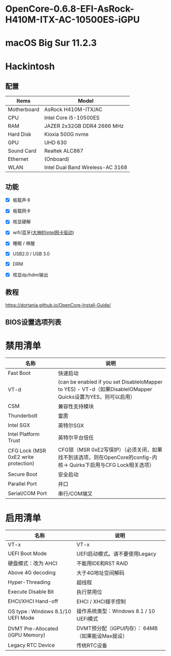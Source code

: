 # OpenCore-0.6.8-EFI-AsRock-H410M-ITX-AC-10500ES-iGPU
# macOS Big Sur 11.2.3
# Hackintosh

## 配置

| Items       | Model               |
| ----------- | ------------------- |
| Motherboard | AsRock H410M-ITX/AC |
| CPU         | Intel Core i5-10500ES |
| RAM         | JAZER 2x32GB DDR4 2666 MHz |
| Hard Disk   | Kioxia 500G nvme        |
| GPU         | UHD 630             |
| Sound Card  | Realtek ALC887      |
| Ethernet    | (Onboard)           |
| WLAN        | Intel Dual Band Wireless-AC 3168 |

## 功能
- [x] 板载声卡
- [x] 板载网卡
- [x] 核显硬解
- [x] wifi/蓝牙([大神的intel网卡驱动](https://docs.oiw.workers.dev/itlwm/))
- [x] 睡眠 / 唤醒
- [x] USB2.0 / USB 3.0
- [x] DRM
- [x] 核显dp/hdmi输出


## 教程
https://dortania.github.io/OpenCore-Install-Guide/


## BIOS设置选项列表
# 禁⽤清单
| 名称        | 说明               |
| ----------- | ------------------- |
| Fast Boot   | 快速启动 |
| VT-d        | (can be enabled if you set DisableIoMapper to YES) - VT-d（如果DisableIOMapper Quicks设置为YES，则可以启⽤） |
| CSM         | 兼容性⽀持模块 |
| Thunderbolt   | 雷雳        |
| Intel SGX         | 英特尔SGX             |
| Intel Platform Trust  | 英特尔平台信任      |
| CFG Lock (MSR 0xE2 write protection)    | CFG锁（MSR 0xE2写保护）（必须关闭，如果找不到该选项，则在OpenCore的config-内核-> Quirks下启⽤与CFG Lock相关选项）           |
| Secure Boot        | 安全启动 |
| Parallel Port        | 并口 |
| Serial/COM Port        | 串⾏/COM端⼜ |

# 启⽤清单
| 名称        | 说明               |
| ----------- | ------------------- |
| VT-x  |  VT-x  |
| UEFI Boot Mode  |  UEFI启动模式。请不要使⽤Legacy  |
| 硬盘模式：改为 AHCI  |  不能⽤IDE和RST RAID  |
| Above 4G decoding  |  ⼤于4G地址空间解码  |
| Hyper-Threading  |  超线程  |
| Execute Disable Bit  |  执⾏禁⽤位  |
| EHCI/XHCI Hand-off  |  EHCI / XHCI接⼿控制  |
| OS type : Windows 8.1/10 UEFI Mode  |  操作系统类型：Windows 8.1 / 10 UEFI模式  |
| DVMT Pre-Allocated (iGPU Memory)  |  DVMT预分配（iGPU内存）： 64MB （如果能设Max就设）  |
| Legacy RTC Device  |  传统RTC设备  |
